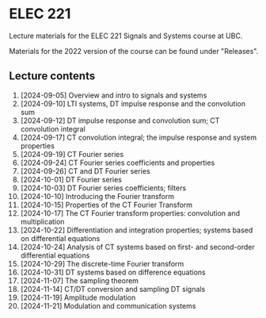 # ELEC 221
Lecture materials for the ELEC 221 Signals and Systems course at UBC. 

Materials for the 2022 version of the course can be found under "Releases".

## Lecture contents

1. [2024-09-05] Overview and intro to signals and systems
1. [2024-09-10] LTI systems, DT impulse response and the convolution sum
1. [2024-09-12] DT impulse response and convolution sum; CT convolution integral
1. [2024-09-17] CT convolution integral; the impulse response and system properties
1. [2024-09-19] CT Fourier series
1. [2024-09-24] CT Fourier series coefficients and properties
1. [2024-09-26] CT and DT Fourier series
1. [2024-10-01] DT Fourier series
1. [2024-10-03] DT Fourier series coefficients; filters
1. [2024-10-10] Introducing the Fourier transform
1. [2024-10-15] Properties of the CT Fourier Transform
1. [2024-10-17] The CT Fourier transform properties: convolution and multiplication
1. [2024-10-22] Differentiation and integration properties; systems based on
   differential equations
1. [2024-10-24] Analysis of CT systems based on first- and second-order differential equations
1. [2024-10-29] The discrete-time Fourier transform
1. [2024-10-31] DT systems based on difference equations
1. [2024-11-07] The sampling theorem
1. [2024-11-14] CT/DT conversion and sampling DT signals
1. [2024-11-19] Amplitude modulation
1. [2024-11-21] Modulation and communication systems